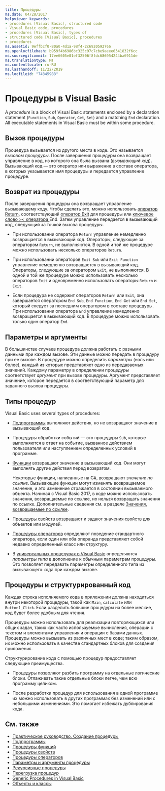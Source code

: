 ```yaml
---
title: Процедуры
ms.date: 04/28/2017
helpviewer_keywords:
- procedures [Visual Basic], structured code
- Visual Basic code, procedures
- procedures [Visual Basic], types of
- structured code [Visual Basic], procedures
- procedures
ms.assetid: 9effbcf0-80a0-4d1a-98f4-2c6920592766
ms.openlocfilehash: b959f4b6986bc325c97c7cbe9aeee0341832f6cc
ms.sourcegitcommit: 17ee6605e01ef32506f8fdc686954244ba6911de
ms.translationtype: MT
ms.contentlocale: ru-RU
ms.lasthandoff: 11/22/2019
ms.locfileid: "74345983"
---
```

# <a name="procedures-in-visual-basic"></a>Процедуры в Visual Basic
A *procedure* is a block of Visual Basic statements enclosed by a declaration statement (`Function`, `Sub`, `Operator`, `Get`, `Set`) and a matching `End` declaration. All executable statements in Visual Basic must be within some procedure.  
  
## <a name="calling-a-procedure"></a>Вызов процедуры  
 Процедура вызывается из другого места в коде. Это называется *вызовом процедуры*. После завершения процедуры она возвращает управление в код, из которого она была вызвана (*вызывающий код*). Вызывающий код — это оператор или выражение в составе оператора, в которых указывается имя процедуры и передается управление процедуре.  
  
## <a name="returning-from-a-procedure"></a>Возврат из процедуры  
 После завершения процедуры она возвращает управление вызывающему коду. Чтобы сделать это, можно использовать [оператор Return](../../../../visual-basic/language-reference/statements/return-statement.md), соответствующий [оператор Exit](../../../../visual-basic/language-reference/statements/exit-statement.md) для процедуры или [ключевое слово >\< оператора ](../../../../visual-basic/language-reference/statements/end-keyword-statement.md)End. Затем управление передается в вызывающий код, следующий за точкой вызова процедуры.  
  
- При использовании оператора `Return` управление немедленно возвращается в вызывающий код. Операторы, следующие за оператором `Return`, не выполняются. В одной и той же процедуре можно использовать несколько операторов `Return`.  
  
- При использовании операторов `Exit Sub` или `Exit Function` управление немедленно возвращается в вызывающий код. Операторы, следующие за оператором `Exit`, не выполняются. В одной и той же процедуре можно использовать несколько операторов `Exit` и одновременно использовать операторы `Return` и `Exit`.  
  
- Если процедура не содержит операторов `Return` или `Exit`, она завершается оператором `End Sub`, `End Function`, `End Get` или `End Set`, который следует за последним оператором в составе процедуры. При использовании оператора `End` управление немедленно возвращается в вызывающий код. В процедуре можно использовать только один оператор `End`.  
  
## <a name="parameters-and-arguments"></a>Параметры и аргументы  
 В большинстве случаев процедура должна работать с разными данными при каждом вызове. Эти данные можно передать в процедуру при ее вызове. В процедуре можно определить *параметры* (ноль или более), каждый из которых представляет одно из передаваемых значений. Каждому параметру в определении процедуры соответствует *аргумент* при вызове процедуры. Аргумент представляет значение, которое передается в соответствующий параметр для заданного вызова процедуры.  
  
## <a name="types-of-procedures"></a>Типы процедур  
 Visual Basic uses several types of procedures:  
  
- [Подпрограммы](./sub-procedures.md) выполняют действия, но не возвращают значение в вызывающий код.  
  
- Процедуры обработки событий — это процедуры `Sub`, которые выполняются в ответ на событие, вызванное действием пользователя или наступлением определенных условий в программе.  
  
- [Функции](./function-procedures.md) возвращают значение в вызывающий код. Они могут выполнять другие действия перед возвратом.

    Некоторые функции, написанные на C#, возвращают *значение по ссылке*. Вызывающие функции могут изменять возвращаемое значение, и это изменение отражается в состоянии вызываемого объекта. Начиная с Visual Basic 2017, в коде можно использовать значения, возвращаемые по ссылке, но нельзя возвращать значения по ссылке. Дополнительные сведения см. в разделе [Значения, возвращаемые по ссылке](ref-return-values.md).
  
- [Процедуры свойств](./property-procedures.md) возвращают и задают значения свойств для объектов или модулей.  
  
- [Процедуры операторов](./operator-procedures.md) определяют поведение стандартного оператора, если один или оба операнда представляют собой недавно определенный класс или структуру.  
  
- В [универсальных процедурах в Visual Basic](../../../../visual-basic/programming-guide/language-features/data-types/generic-procedures.md) определяются *параметры типа* в дополнение к обычным параметрам процедуры. Это позволяет передавать параметры определенного типа из вызывающего кода при каждом вызове.  
  
## <a name="procedures-and-structured-code"></a>Процедуры и структурированный код  
 Каждая строка исполняемого кода в приложении должна находиться внутри некоторой процедуры, такой как `Main`, `calculate` или `Button1_Click`. Если разделить большие процедуры на более мелкие, код будет более удобным для чтения.  
  
 Процедуры можно использовать для реализации повторяющихся или общих задач, таких как часто используемые вычисления, операции с текстом и элементами управления и операции с базами данных. Процедуры можно вызывать из различных мест в коде; таким образом, их можно использовать в качестве стандартных блоков для создания приложения.  
  
 Структурирование кода с помощью процедур предоставляет следующие преимущества.  
  
- Процедуры позволяют разбить программу на отдельные логические блоки. Отлаживать такие отдельные блоки легче, чем всю программу целиком.  
  
- После разработки процедур для использования в одной программе их можно использовать в других программах без изменений или с небольшими изменениями. Это помогает избежать дублирования кода.  
  
## <a name="see-also"></a>См. также

- [Практическое руководство. Создание процедуры](./how-to-create-a-procedure.md)
- [Подпрограммы](./sub-procedures.md)
- [Процедуры функций](./function-procedures.md)
- [Процедуры свойств](./property-procedures.md)
- [Процедуры операторов](./operator-procedures.md)
- [Параметры и аргументы процедуры](./procedure-parameters-and-arguments.md)
- [Рекурсивные процедуры](./recursive-procedures.md)
- [Перегрузка процедур](./procedure-overloading.md)
- [Generic Procedures in Visual Basic](../../../../visual-basic/programming-guide/language-features/data-types/generic-procedures.md)
- [Объекты и классы](../../../../visual-basic/programming-guide/language-features/objects-and-classes/index.md)
